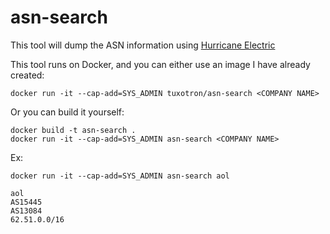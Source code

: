 # asn-search

This tool will dump the ASN information using [Hurricane Electric](https://bgp.he.net/)

This tool runs on Docker, and you can either use an image I have already created:

    docker run -it --cap-add=SYS_ADMIN tuxotron/asn-search <COMPANY NAME>

Or you can build it yourself:

    docker build -t asn-search .
    docker run -it --cap-add=SYS_ADMIN asn-search <COMPANY NAME>

Ex:

    docker run -it --cap-add=SYS_ADMIN asn-search aol

    aol
    AS15445
    AS13084
    62.51.0.0/16